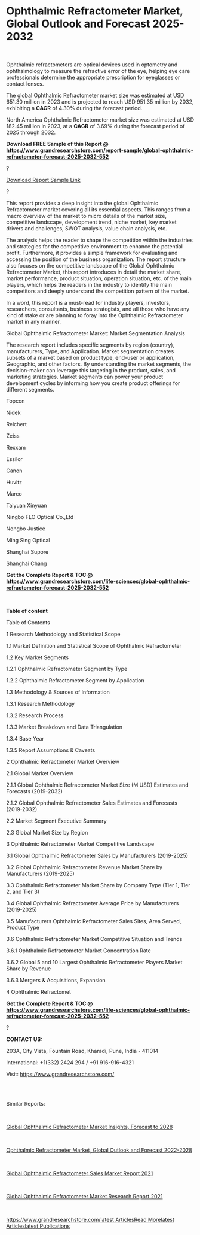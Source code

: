 <h1>Ophthalmic Refractometer Market, Global Outlook and Forecast 2025-2032</h1><br/><p>Ophthalmic refractometers are optical devices used in optometry and ophthalmology to measure the refractive error of the eye, helping eye care professionals determine the appropriate prescription for eyeglasses or contact lenses.</p>
 
 
 
 <p>The global Ophthalmic Refractometer market size was estimated at USD 651.30 million in 2023 and is projected to reach USD 951.35 million by 2032, exhibiting a <strong>CAGR</strong> of 4.30% during the forecast period.</p>
 
 
 
 <p>North America Ophthalmic Refractometer market size was estimated at USD 182.45 million in 2023, at a <strong>CAGR</strong> of 3.69% during the forecast period of 2025 through 2032.</p>
 
 
 
 <div><b>Download FREE Sample of this Report @ <a href="https://www.grandresearchstore.com/report-sample/global-ophthalmic-refractometer-forecast-2025-2032-552">https://www.grandresearchstore.com/report-sample/global-ophthalmic-refractometer-forecast-2025-2032-552</a></b></div>
 
 
 
 <p>? </p>
 
 
 
 <p><a href="https://www.grandresearchstore.com/mr-admin/report-sample/global-ophthalmic-refractometer-forecast-2025-2032-552">Download Report Sample Link</a></p>
 
 
 
 <p>? </p>
 
 
 
 <p>This report provides a deep insight into the global Ophthalmic Refractometer market covering all its essential aspects. This ranges from a macro overview of the market to micro details of the market size, competitive landscape, development trend, niche market, key market drivers and challenges, SWOT analysis, value chain analysis, etc.</p>
 
 
 
 <p>The analysis helps the reader to shape the competition within the industries and strategies for the competitive environment to enhance the potential profit. Furthermore, it provides a simple framework for evaluating and accessing the position of the business organization. The report structure also focuses on the competitive landscape of the Global Ophthalmic Refractometer Market, this report introduces in detail the market share, market performance, product situation, operation situation, etc. of the main players, which helps the readers in the industry to identify the main competitors and deeply understand the competition pattern of the market.</p>
 
 
 
 <p>In a word, this report is a must-read for industry players, investors, researchers, consultants, business strategists, and all those who have any kind of stake or are planning to foray into the Ophthalmic Refractometer market in any manner.</p>
 
 
 
 <p>Global Ophthalmic Refractometer Market: Market Segmentation Analysis</p>
 
 
 
 <p>The research report includes specific segments by region (country), manufacturers, Type, and Application. Market segmentation creates subsets of a market based on product type, end-user or application, Geographic, and other factors. By understanding the market segments, the decision-maker can leverage this targeting in the product, sales, and marketing strategies. Market segments can power your product development cycles by informing how you create product offerings for different segments.</p>
 
 
 
 <p>Topcon</p>
 
 
 
 <p>Nidek</p>
 
 
 
 <p>Reichert</p>
 
 
 
 <p>Zeiss</p>
 
 
 
 <p>Rexxam</p>
 
 
 
 <p>Essilor</p>
 
 
 
 <p>Canon</p>
 
 
 
 <p>Huvitz</p>
 
 
 
 <p>Marco</p>
 
 
 
 <p>Taiyuan Xinyuan</p>
 
 
 
 <p>Ningbo FLO Optical Co.,Ltd</p>
 
 
 
 <p>Nongbo Justice</p>
 
 
 
 <p>Ming Sing Optical</p>
 
 
 
 <p>Shanghai Supore</p>
 
 
 
 <p>Shanghai Chang</p>
 
 
 
 <div><b>Get the Complete Report & TOC @ <a href="https://www.grandresearchstore.com/life-sciences/global-ophthalmic-refractometer-forecast-2025-2032-552">https://www.grandresearchstore.com/life-sciences/global-ophthalmic-refractometer-forecast-2025-2032-552</a></b></div>
 
 
 
 <p><br />
 
 <b>Table of content</b></p>
 
 
 
 <p>Table of Contents<br />
 
 1 Research Methodology and Statistical Scope<br />
 
 1.1 Market Definition and Statistical Scope of Ophthalmic Refractometer<br />
 
 1.2 Key Market Segments<br />
 
 1.2.1 Ophthalmic Refractometer Segment by Type<br />
 
 1.2.2 Ophthalmic Refractometer Segment by Application<br />
 
 1.3 Methodology & Sources of Information<br />
 
 1.3.1 Research Methodology<br />
 
 1.3.2 Research Process<br />
 
 1.3.3 Market Breakdown and Data Triangulation<br />
 
 1.3.4 Base Year<br />
 
 1.3.5 Report Assumptions & Caveats<br />
 
 2 Ophthalmic Refractometer Market Overview<br />
 
 2.1 Global Market Overview<br />
 
 2.1.1 Global Ophthalmic Refractometer Market Size (M USD) Estimates and Forecasts (2019-2032)<br />
 
 2.1.2 Global Ophthalmic Refractometer Sales Estimates and Forecasts (2019-2032)<br />
 
 2.2 Market Segment Executive Summary<br />
 
 2.3 Global Market Size by Region<br />
 
 3 Ophthalmic Refractometer Market Competitive Landscape<br />
 
 3.1 Global Ophthalmic Refractometer Sales by Manufacturers (2019-2025)<br />
 
 3.2 Global Ophthalmic Refractometer Revenue Market Share by Manufacturers (2019-2025)<br />
 
 3.3 Ophthalmic Refractometer Market Share by Company Type (Tier 1, Tier 2, and Tier 3)<br />
 
 3.4 Global Ophthalmic Refractometer Average Price by Manufacturers (2019-2025)<br />
 
 3.5 Manufacturers Ophthalmic Refractometer Sales Sites, Area Served, Product Type<br />
 
 3.6 Ophthalmic Refractometer Market Competitive Situation and Trends<br />
 
 3.6.1 Ophthalmic Refractometer Market Concentration Rate<br />
 
 3.6.2 Global 5 and 10 Largest Ophthalmic Refractometer Players Market Share by Revenue<br />
 
 3.6.3 Mergers & Acquisitions, Expansion<br />
 
 4 Ophthalmic Refractomet</p>
 
 
 
 <div><b>Get the Complete Report & TOC @ <a href="https://www.grandresearchstore.com/life-sciences/global-ophthalmic-refractometer-forecast-2025-2032-552">https://www.grandresearchstore.com/life-sciences/global-ophthalmic-refractometer-forecast-2025-2032-552</a></b></div>
 
 
 
 <p>? </p>
 
 
 
 <p><b>CONTACT US:</b><br />
 
 203A, City Vista, Fountain Road, Kharadi, Pune, India - 411014<br />
 
 International: +1(332) 2424 294 / +91 916-916-4321<br />
 
 Visit: <a href="https://www.grandresearchstore.com/">https://www.grandresearchstore.com/</a><br />
 
 <br />
 
 <br />
 
 Similar Reports:<br />
 
 <br />
 
 <a href="https://www.grandresearchstore.com/life-sciences/global-ophthalmic-refractometer-2028-189">Global Ophthalmic Refractometer Market Insights, Forecast to 2028</a><br />
 
 <br />
 
 <a href="https://www.grandresearchstore.com/life-sciences/global-ophthalmic-refractometer-forecast-2022-2028-547">Ophthalmic Refractometer Market, Global Outlook and Forecast 2022-2028</a><br />
 
 <br />
 
 <a href="https://www.grandresearchstore.com/life-sciences/global-ophthalmic-refractometer-2021-705">Global Ophthalmic Refractometer Sales Market Report 2021</a><br />
 
 <br />
 
 <a href="https://www.grandresearchstore.com/life-sciences/global-ophthalmic-refractometer-2021-565">Global Ophthalmic Refractometer Market Research Report 2021</a><br />
 
 <br />
 
 <a href="https://gyeongbokgung.com">https://www.grandresearchstore.com/</a><a href="https://hallyeomaritime.com">latest Articles</a><a href="https://jingwansa.com">Read More</a><a href="https://nguoiviet.jp/">latest Articles</a><a href="https://www.intelmarketresearch.com/">latest Publications</a></p>